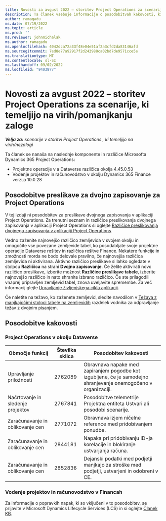 ```yaml
---
title: Novosti za avgust 2022 – storitev Project Operations za scenarije, ki temeljijo na virih/pomanjkanju zaloge
description: Ta članek vsebuje informacije o posodobitvah kakovosti, ki so na voljo v izdaji Microsofta avgusta 2022 Dynamics 365 Project Operations za scenarije, ki temeljijo na virih/brez zaloge.
author: ramagadu
ms.date: 07/19/2022
ms.topic: article
ms.prod: ''
ms.reviewer: johnmichalak
ms.author: ramagadu
ms.openlocfilehash: 4042dca72a33f48e04e51af2a3cfd2da83146afd
ms.sourcegitcommit: 7ed8e77a92917f2d242988ca02bd7de9571cce5e
ms.translationtype: MT
ms.contentlocale: sl-SI
ms.lasthandoff: 09/02/2022
ms.locfileid: "9403877"
---
```

# <a name="whats-new-august-2022---project-operations-for-resourcenon-stocked-based-scenarios"></a>Novosti za avgust 2022 – storitev Project Operations za scenarije, ki temeljijo na virih/pomanjkanju zaloge

_**Velja za:** scenarije v storitvi Project Operations , ki temeljijo na virih/nezalogi_

Ta članek se nanaša na naslednje komponente in različice Microsofta Dynamics 365 Project Operations:

- Projektne operacije v a Dataverse različica okolja 4.45.0.53
- Vodenje projektov in računovodstvo v okolju Dynamics 365 Finance verzija 10.0.28

## <a name="project-operations-dual-write-maps-updates"></a>Posodobitve preslikave za dvojno zapisovanje za Project Operations

V tej izdaji ni posodobitev za preslikave dvojnega zapisovanja v aplikaciji Project Operations. Za trenutni seznam in različice preslikovanja dvojnega zapisovanja v aplikaciji Project Operations si oglejte [Različice preslikovanja dvojnega zapisovanja v aplikaciji Project Operations](../environment/resource-dual-write-maps.md).

Vedno zaženite najnovejšo različico zemljevida v svojem okolju in omogočite vse povezane zemljevide tabel, ko posodabljate svoje projektne operacije Dataverse rešitev in različica rešitve Finance. Nekatere funkcije in zmožnosti morda ne bodo delovale pravilno, če najnovejša različica zemljevida ni aktivirana. Aktivno različico preslikave si lahko ogledate v stolpcu **Različica** na strani **Dvojno zapisovanje**. Če želite aktivirati novo različico preslikave, izberite možnost **Različice preslikave tabele**, izberite najnovejšo različico in nato shranite izbrano različico. Če ste prilagodili vnaprej pripravljen zemljevid tabel, znova uveljavite spremembe. Za več informacij glejte [Upravljanje življenjskega cikla aplikacij](/dynamics365/fin-ops-core/dev-itpro/data-entities/dual-write/app-lifecycle-management).

Če naletite na težavo, ko zaženete zemljevid, sledite navodilom v [Težava z manjkajočimi stolpci tabele na zemljevidih](/dynamics365/fin-ops-core/dev-itpro/data-entities/dual-write/dual-write-troubleshooting-finops-upgrades#missing-table-columns-issue-on-maps) razdelek vodnika za odpravljanje težav z dvojnim pisanjem.

## <a name="quality-updates"></a>Posodobitve kakovosti

### <a name="project-operations-on-dataverse"></a>Project Operations v okolju Dataverse

| Območje funkcij | Številka sklica | Posodobitev kakovosti |
| --- | --- | --- |
| Upravljanje priložnosti | 2762089 | Obravnava napake med zapiranjem pogodbe kot izgubljene, če je samodejno shranjevanje onemogočeno v organizaciji.|
|Načrtovanje in sledenje projektov | 2767841 | Posodobitve telemetrije Projektna entiteta Ustvari ali posodobi scenarije.|
|Zaračunavanje in oblikovanje cen | 2771072 | Obravnava izjem ničelne reference med pridobivanjem ponudbe.|
|Zaračunavanje in oblikovanje cen | 2844181 |Napaka pri pridobivanju ID-ja korelacije in blokiranje ustvarjanja računa.|
|Zaračunavanje in oblikovanje cen | 2852836 | Dejanski podatki med podjetji manjkajo za stroške med podjetji, ustvarjeni in odobreni v CE.|


### <a name="project-management-and-accounting-in-finance"></a>Vodenje projektov in računovodstvo v Financah

Za informacije o popravkih napak, ki so vključeni v to posodobitev, se prijavite v Microsoft Dynamics Lifecycle Services (LCS) in si oglejte [Članek KB](https://fix.lcs.dynamics.com/Issue/Details?bugId=694438).
